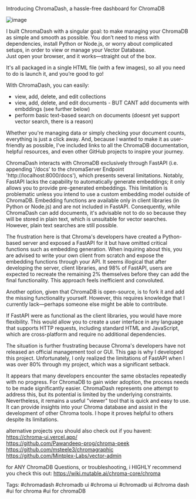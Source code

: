 Introducing ChromaDash, a hassle-free dashboard for ChromaDB

![image](https://github.com/user-attachments/assets/78046edf-7ab1-4b5f-8177-136e4b7c753d)

I built ChromaDash with a singular goal: to make managing your ChromaDB as simple and smooth as possible. 
You don’t need to mess with dependencies, install Python or Node.js, or worry about complicated setups, in order to view or manage your Vector Database.  
Just open your browser, and it works—straight out of the box. 

It's all packaged in a single HTML file (with a few images), so all you need to do is launch it, and you’re good to go!

With ChromaDash, you can easily:
- view, add, delete, and edit collections
- view, add, delete, and edit documents - BUT CANT add documents with embddings (see further below)
- perform basic text-based search on documents (doesnt yet support vector search, there is a reason)
  
Whether you're managing data or simply checking your document counts, everything is just a click away. 
And, because I wanted to make it as user-friendly as possible, I've included links to all the ChromaDB documentation, helpful resources, and even other GitHub projects to inspire your journey.

ChromaDash interacts with ChromaDB exclusively through FastAPI (i.e. appending '/docs' to the chromaServer Endpoint 'http://localhost:8000/docs'), which presents several limitations. Notably, FastAPI lacks the capability to automatically generate embeddings; it only allows you to provide pre-generated embeddings. This limitation is problematic unless you intend to use a custom embedding model outside of ChromaDB. Embedding functions are available only in client libraries (in Python or Node.js) and are not included in FastAPI. Consequently, while ChromaDash can add documents, it's advisable not to do so because they will be stored in plain text, which is unsuitable for vector searches. However, plain text searches are still possible.

The frustration here is that Chroma's developers have created a Python-based server and exposed a FastAPI for it but have omitted critical functions such as embedding generation. When inquiring about this, you are advised to write your own client from scratch and expose the embedding functions through your API. It seems illogical that after developing the server, client libraries, and 98% of FastAPI, users are expected to recreate the remaining 2% themselves before they can add the final functionality. This approach feels inefficient and convoluted.

Another option, given that ChromaDB is open-source, is to fork it and add the missing functionality yourself. However, this requires knowledge that I currently lack—perhaps someone else might be able to contribute.

If FastAPI were as functional as the client libraries, you would have more flexibility. This would allow you to create a user interface in any language that supports HTTP requests, including standard HTML and JavaScript, which are cross-platform and require no additional dependencies.

The situation is further frustrating because Chroma's developers have not released an official management tool or GUI. This gap is why I developed this project. Unfortunately, I only realized the limitations of FastAPI when I was over 80% through my project, which was a significant setback.

It appears that many developers encounter the same obstacles repeatedly with no progress. For ChromaDB to gain wider adoption, the process needs to be made significantly easier. ChromaDash represents one attempt to address this, but its potential is limited by the underlying constraints. Nevertheless, it remains a useful "viewer" tool that is quick and easy to use. It can provide insights into your Chroma database and assist in the development of other Chroma tools. I hope it proves helpful to others despite its limitations.

alternative projects you should also check out if you havent: <Br>
https://chroma-ui.vercel.app/ <Br>
https://github.com/Pawandeep-prog/chroma-peek <Br>
https://github.com/msteele3/chromagraphic <br>
https://github.com/Mintplex-Labs/vector-admin <bR>

for ANY ChromaDB Questions, or troubleshooting, i HIGHLY recommend you check this out:
https://wiki.mutable.ai/chroma-core/chroma

Tags:
#chromadash #chromadb ui
#chroma ui 
#chromadb ui 
#chroma dash 
#ui for chroma
#ui for chromaDB

